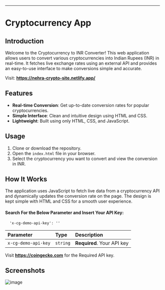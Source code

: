 ---

# Cryptocurrency App

## Introduction

Welcome to the Cryptocurrency to INR Converter! This web application allows users to convert various cryptocurrencies into Indian Rupees (INR) in real-time. It fetches live exchange rates using an external API and provides an easy-to-use interface to make conversions simple and accurate.

Visit: **https://nehra-crypto-site.netlify.app/**

## Features

- **Real-time Conversion**: Get up-to-date conversion rates for popular cryptocurrencies.
- **Simple Interface**: Clean and intuitive design using HTML and CSS.
- **Lightweight**: Built using only HTML, CSS, and JavaScript.

## Usage

1. Clone or download the repository.
2. Open the `index.html` file in your browser.
3. Select the cryptocurrency you want to convert and view the conversion in INR.

## How It Works

The application uses JavaScript to fetch live data from a cryptocurrency API and dynamically updates the conversion rate on the page. The design is kept simple with HTML and CSS for a smooth user experience.

#### Search For the Below Parameter and Insert Your API Key:

```http
  'x-cg-demo-api-key': ''
```

| Parameter | Type     | Description                |
| :-------- | :------- | :------------------------- |
| `x-cg-demo-api-key` | `string` | **Required**. Your API key |

Visit **https://coingecko.com** for the Required API key.


## Screenshots
![image](https://github.com/user-attachments/assets/92f96838-318a-4e3a-8214-17823da9bdd9)

